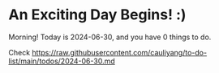# An Exciting Day Begins! :)

Morning! Today is 2024-06-30, and you have 0 things to do.

Check https://raw.githubusercontent.com/cauliyang/to-do-list/main/todos/2024-06-30.md